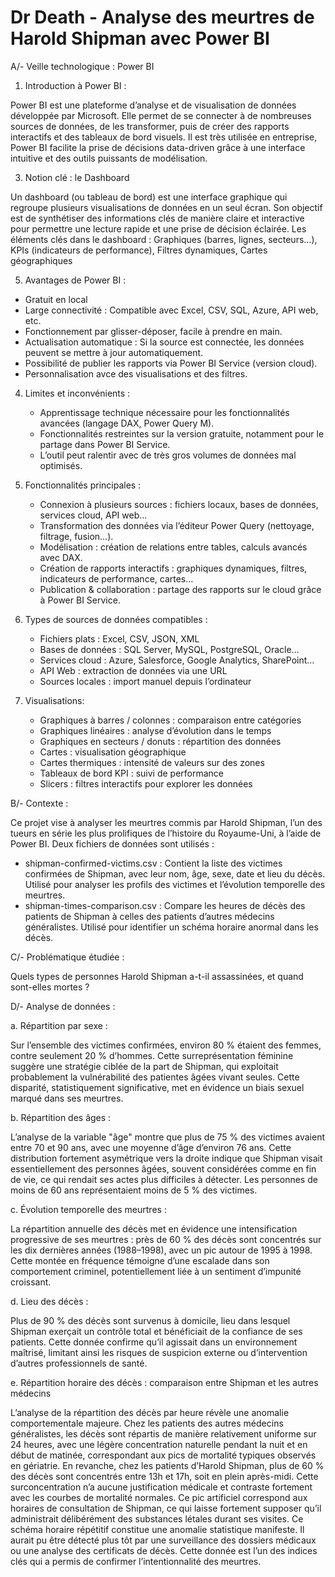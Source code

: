 # Dr Death - Analyse des meurtres de Harold Shipman avec Power BI

A/- Veille technologique : Power BI 

1.  Introduction à Power BI :

Power BI est une plateforme d’analyse et de visualisation de données développée par Microsoft. Elle permet de se connecter à de nombreuses sources de données, de les transformer, puis de créer des rapports interactifs et des tableaux de bord visuels. Il est très utilisée en entreprise, Power BI facilite la prise de décisions data-driven grâce à une interface intuitive et des outils puissants de modélisation.

3.  Notion clé : le Dashboard

Un dashboard (ou tableau de bord) est une interface graphique qui regroupe plusieurs visualisations de données en un seul écran. Son objectif est de synthétiser des informations clés de manière claire et interactive pour permettre une lecture rapide et une prise de décision éclairée. Les éléments clés dans le dashboard : Graphiques (barres, lignes, secteurs…), KPIs (indicateurs de performance), Filtres dynamiques, Cartes géographiques

5.  Avantages de Power BI :
  * Gratuit en local 
  * Large connectivité : Compatible avec Excel, CSV, SQL, Azure, API web, etc.
  * Fonctionnement par glisser-déposer, facile à prendre en main.
  * Actualisation automatique : Si la source est connectée, les données peuvent se mettre à jour automatiquement.
  * Possibilité de publier les rapports via Power BI Service (version cloud).
  * Personnalisation avce des visualisations et des filtres.


4. Limites et inconvénients : 
    * Apprentissage technique nécessaire pour les fonctionnalités avancées (langage DAX, Power Query M).
    * Fonctionnalités restreintes sur la version gratuite, notamment pour le partage dans Power BI Service.
    * L’outil peut ralentir avec de très gros volumes de données mal optimisés.

5. Fonctionnalités principales :
    * Connexion à plusieurs sources : fichiers locaux, bases de données, services cloud, API web…
    * Transformation des données via l’éditeur Power Query (nettoyage, filtrage, fusion…).
    * Modélisation : création de relations entre tables, calculs avancés avec DAX.
    * Création de rapports interactifs : graphiques dynamiques, filtres, indicateurs de performance, cartes…
    * Publication & collaboration : partage des rapports sur le cloud grâce à Power BI Service.

6. Types de sources de données compatibles :
    * Fichiers plats : Excel, CSV, JSON, XML
    * Bases de données : SQL Server, MySQL, PostgreSQL, Oracle…
    * Services cloud : Azure, Salesforce, Google Analytics, SharePoint…
    * API Web : extraction de données via une URL
    * Sources locales : import manuel depuis l’ordinateur

7. Visualisations:
    * Graphiques à barres / colonnes : comparaison entre catégories
    * Graphiques linéaires : analyse d’évolution dans le temps
    * Graphiques en secteurs / donuts : répartition des données
    * Cartes : visualisation géographique
    * Cartes thermiques : intensité de valeurs sur des zones
    * Tableaux de bord KPI : suivi de performance
    * Slicers : filtres interactifs pour explorer les données

B/- Contexte :

Ce projet vise à analyser les meurtres commis par Harold Shipman, l’un des tueurs en série les plus prolifiques de l’histoire du Royaume-Uni, à l’aide de Power BI. Deux fichiers de données sont utilisés :
* shipman-confirmed-victims.csv : Contient la liste des victimes confirmées de Shipman, avec leur nom, âge, sexe, date et lieu du décès. Utilisé pour analyser les profils des victimes et l’évolution temporelle des meurtres.
* shipman-times-comparison.csv : Compare les heures de décès des patients de Shipman à celles des patients d’autres médecins généralistes. Utilisé pour identifier un schéma horaire anormal dans les décès.

C/- Problématique étudiée :

Quels types de personnes Harold Shipman a-t-il assassinées, et quand sont-elles mortes ?

D/- Analyse de données :

a. Répartition par sexe :

Sur l’ensemble des victimes confirmées, environ 80 % étaient des femmes, contre seulement 20 % d’hommes. Cette surreprésentation féminine suggère une stratégie ciblée de la part de Shipman, qui exploitait probablement la vulnérabilité des patientes âgées vivant seules. Cette disparité, statistiquement significative, met en évidence un biais sexuel marqué dans ses meurtres.

b. Répartition des âges :

L’analyse de la variable "âge" montre que plus de 75 % des victimes avaient entre 70 et 90 ans, avec une moyenne d’âge d’environ 76 ans. Cette distribution fortement asymétrique vers la droite indique que Shipman visait essentiellement des personnes âgées, souvent considérées comme en fin de vie, ce qui rendait ses actes plus difficiles à détecter. Les personnes de moins de 60 ans représentaient moins de 5 % des victimes.

c. Évolution temporelle des meurtres :

La répartition annuelle des décès met en évidence une intensification progressive de ses meurtres : près de 60 % des décès sont concentrés sur les dix dernières années (1988–1998), avec un pic autour de 1995 à 1998. Cette montée en fréquence témoigne d’une escalade dans son comportement criminel, potentiellement liée à un sentiment d’impunité croissant.

d. Lieu des décès :

Plus de 90 % des décès sont survenus à domicile, lieu dans lesquel Shipman exerçait un contrôle total et bénéficiait de la confiance de ses patients. Cette donnée confirme qu’il agissait dans un environnement maîtrisé, limitant ainsi les risques de suspicion externe ou d’intervention d’autres professionnels de santé.

e. Répartition horaire des décès : comparaison entre Shipman et les autres médecins 

L’analyse de la répartition des décès par heure révèle une anomalie comportementale majeure. Chez les patients des autres médecins généralistes, les décès sont répartis de manière relativement uniforme sur 24 heures, avec une légère concentration naturelle pendant la nuit et en début de matinée, correspondant aux pics de mortalité typiques observés en gériatrie.
En revanche, chez les patients d’Harold Shipman, plus de 60 % des décès sont concentrés entre 13h et 17h, soit en plein après-midi. Cette surconcentration n’a aucune justification médicale et contraste fortement avec les courbes de mortalité normales. Ce pic artificiel correspond aux horaires de consultation de Shipman, ce qui laisse fortement supposer qu’il administrait délibérément des substances létales durant ses visites.
Ce schéma horaire répétitif constitue une anomalie statistique manifeste. Il aurait pu être détecté plus tôt par une surveillance des dossiers médicaux ou une analyse des certificats de décès. Cette donnée est l’un des indices clés qui a permis de confirmer l’intentionnalité des meurtres.


